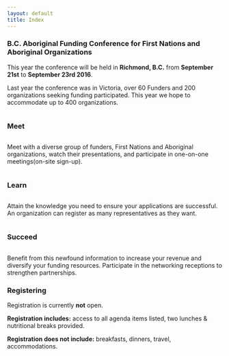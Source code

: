```yaml
---
layout: default
title: Index
---
```


### B.C. Aboriginal Funding Conference for First Nations and Aboriginal Organizations ##

This year the conference will be held in **Richmond, B.C.** from **September 21st** to **September 23rd 2016**.

Last year the conference was in Victoria, over 60 Funders and 200 organizations seeking funding participated. This year we hope to accommodate up to 400 organizations.



<div>
    <i class="fa fa-fw fa-4x fa-users"></i>
    <h3 style="display: inline-block;">Meet</h3>
    <p>
        Meet with a diverse group of funders, First Nations and Aboriginal organizations, watch their presentations, and participate in one-on-one meetings(on-site sign-up).
    </p>
</div>



<div>
    <i class="fa fa-fw fa-4x fa-book"></i>
    <h3 style="display: inline-block;">Learn</h3>
    <p>Attain the knowledge you need to ensure your applications are successful. An organization can register as many representatives as they want.
    </p>
</div>


<div>
    <i class="fa fa-fw fa-4x fa-money"></i>
    <h3 style="display: inline-block;">Succeed</h3>
    <p>
        Benefit from this newfound information to increase your revenue and diversify your funding resources. Participate in the networking receptions to strengthen partnerships.
    </p>
</div>

### Registering ###

Registration is currently **not** open.

<strong>Registration includes:</strong> access to all agenda items listed, two lunches &  nutritional breaks provided.

<strong>Registration does not include:</strong> breakfasts, dinners, travel, accommodations.
